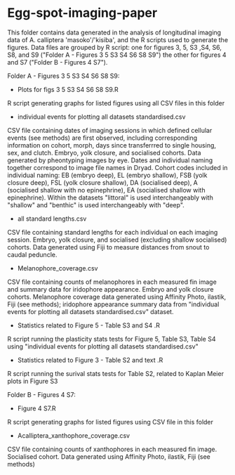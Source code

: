 # Egg-spot-imaging-paper

This folder contains data generated in the analysis of longitudinal imaging data of A. calliptera 'masoko'/'kisiba', and the R scripts used to generate the figures.
Data files are grouped by R script: one for figures 3, 5, S3 ,S4, S6, S8, and S9 ("Folder A - Figures 3 5 S3 S4 S6 S8 S9") the other for figures 4 and S7 ("Folder B - Figures 4 S7").


Folder A - Figures 3 5 S3 S4 S6 S8 S9:

 - Plots for figs 3 5 S3 S4 S6 S8 S9.R

R script generating graphs for listed figures using all CSV files in this folder
 
 - individual events for plotting all datasets standardised.csv

CSV file containing dates of imaging sessions in which defined cellular events (see methods) are first observed, including corresponding information on cohort, morph, days since transferrred to single housing, sex, and clutch. Embryo, yolk closure, and socialised cohorts. Data generated by pheontyping images by eye. Dates and individual naming together correspond to image file names in Dryad. Cohort codes included in individual naming: EB (embryo deep), EL (embryo shallow), FSB (yolk closure deep), FSL (yolk closure shallow), DA (socialised deep), A (socialised shallow with no epinephrine), EA (socialised shallow with epinephrine). Within the datasets "littoral" is used interchangeably with "shallow" and "benthic" is used interchangeably with "deep".
 
 - all standard lengths.csv

CSV file containing standard lengths for each individual on each imaging session. Embryo, yolk closure, and socialised (excluding shallow socialised) cohorts. Data generated using Fiji to measure distances from snout to caudal peduncle.
 
 - Melanophore_coverage.csv

CSV file containing counts of melanophores in each measured fin image and summary data for iridophore appearance. Embryo and yolk closure cohorts. Melanophore coverage data generated using Affinity Photo, ilastik, Fiji (see methods); iridophore appearance summary data from "individual events for plotting all datasets standardised.csv" dataset.

 - Statistics related to Figure 5 - Table S3 and S4 .R
 
R script running the plasticity stats tests for Figure 5, Table S3, Table S4 using "individual events for plotting all datasets standardised.csv"

- Statistics related to Figure 3 - Table S2 and text .R

R script running the surival stats tests for Table S2, related to Kaplan Meier plots in Figure S3 
 
 
 
Folder B - Figures 4 S7:

- Figure 4 S7.R

R script generating graphs for listed figures using CSV file in this folder

- Acalliptera_xanthophore_coverage.csv

CSV file containing counts of xanthophores in each measured fin image. Socialised cohort. Data generated using Affinity Photo, ilastik, Fiji (see methods)



